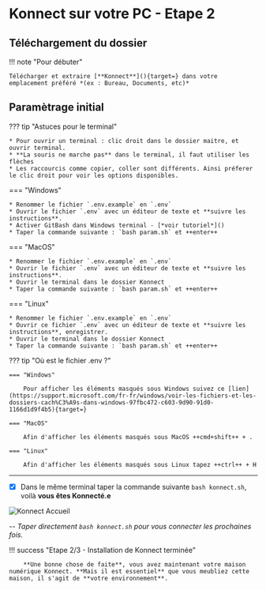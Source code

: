 # **Konnect sur votre PC** - Etape 2

## Téléchargement du dossier

!!! note "Pour débuter"

    Télécharger et extraire [**Konnect**](){target=} dans votre emplacement préféré *(ex : Bureau, Documents, etc)*

## Paramètrage initial

??? tip "Astuces pour le terminal"

    * Pour ouvrir un terminal : clic droit dans le dossier maitre, et ouvrir terminal.
    * **La souris ne marche pas** dans le terminal, il faut utiliser les flèches
    * Les raccourcis comme copier, coller sont différents. Ainsi préferer le clic droit pour voir les options disponibles.


=== "Windows"

    * Renommer le fichier `.env.example` en `.env` 
    * Ouvrir le fichier `.env` avec un éditeur de texte et **suivre les instructions**.
    * Activer GitBash dans Windows terminal - [*voir tutoriel*]()
    * Taper la commande suivante : `bash param.sh` et ++enter++

=== "MacOS"

    * Renommer le fichier `.env.example` en `.env` 
    * Ouvrir le fichier `.env` avec un éditeur de texte et **suivre les instructions**.
    * Ouvrir le terminal dans le dossier Konnect
    * Taper la commande suivante : `bash param.sh` et ++enter++

=== "Linux"

    * Renommer le fichier `.env.example` en `.env` 
    * Ouvrir ce fichier `.env` avec un éditeur de texte et **suivre les instructions**, enregistrer.
    * Ouvrir le terminal dans le dossier Konnect
    * Taper la commande suivante : `bash param.sh` et ++enter++
  
??? tip "Où est le fichier .env ?"

    === "Windows"

        Pour afficher les éléments masqués sous Windows suivez ce [lien](https://support.microsoft.com/fr-fr/windows/voir-les-fichiers-et-les-dossiers-cach%C3%A9s-dans-windows-97fbc472-c603-9d90-91d0-1166d1d9f4b5){target=}
        
    === "MacOS"
    
        Afin d'afficher les éléments masqués sous MacOS ++cmd+shift++ + .
    
    === "Linux"
    
        Afin d'afficher les éléments masqués sous Linux tapez ++ctrl++ + H

---
    
- [x] Dans le même terminal taper la commande suivante `bash konnect.sh`, voilà **vous êtes Konnecté.e**

![Konnect Accueil](../../images/konnect_accueil.png)

-- *Taper directement `bash konnect.sh` pour vous connecter les prochaines fois.*


!!! success "Etape 2/3 - Installation de Konnect terminée"
    
        **Une bonne chose de faite**, vous avez maintenant votre maison numérique Konnect. **Mais il est essentiel** que vous meubliez cette maison, il s'agit de **votre environnement**.

<br>

<style>
  .md-content__button {
    display: none;
  }
</style>